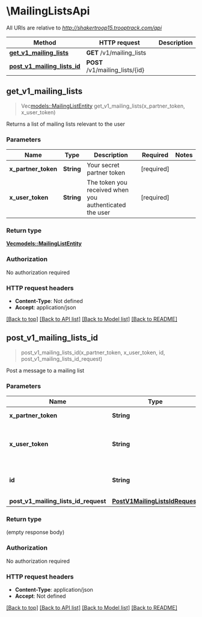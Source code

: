 # \MailingListsApi

All URIs are relative to *http://shakertroop15.trooptrack.com/api*

Method | HTTP request | Description
------------- | ------------- | -------------
[**get_v1_mailing_lists**](MailingListsApi.md#get_v1_mailing_lists) | **GET** /v1/mailing_lists | 
[**post_v1_mailing_lists_id**](MailingListsApi.md#post_v1_mailing_lists_id) | **POST** /v1/mailing_lists/{id} | 



## get_v1_mailing_lists

> Vec<models::MailingListEntity> get_v1_mailing_lists(x_partner_token, x_user_token)


Returns a list of mailing lists relevant to the user

### Parameters


Name | Type | Description  | Required | Notes
------------- | ------------- | ------------- | ------------- | -------------
**x_partner_token** | **String** | Your secret partner token | [required] |
**x_user_token** | **String** | The token you received when you authenticated the user | [required] |

### Return type

[**Vec<models::MailingListEntity>**](MailingListEntity.md)

### Authorization

No authorization required

### HTTP request headers

- **Content-Type**: Not defined
- **Accept**: application/json

[[Back to top]](#) [[Back to API list]](../README.md#documentation-for-api-endpoints) [[Back to Model list]](../README.md#documentation-for-models) [[Back to README]](../README.md)


## post_v1_mailing_lists_id

> post_v1_mailing_lists_id(x_partner_token, x_user_token, id, post_v1_mailing_lists_id_request)


Post a message to a mailing list

### Parameters


Name | Type | Description  | Required | Notes
------------- | ------------- | ------------- | ------------- | -------------
**x_partner_token** | **String** | Your secret partner token | [required] |
**x_user_token** | **String** | The token you received when you authenticated the user | [required] |
**id** | **String** | The ID of the list you want to post a message to | [required] |
**post_v1_mailing_lists_id_request** | [**PostV1MailingListsIdRequest**](PostV1MailingListsIdRequest.md) |  | [required] |

### Return type

 (empty response body)

### Authorization

No authorization required

### HTTP request headers

- **Content-Type**: application/json
- **Accept**: Not defined

[[Back to top]](#) [[Back to API list]](../README.md#documentation-for-api-endpoints) [[Back to Model list]](../README.md#documentation-for-models) [[Back to README]](../README.md)


